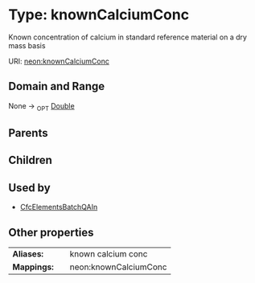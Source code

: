 
# Type: knownCalciumConc


Known concentration of calcium in standard reference material on a dry mass basis

URI: [neon:knownCalciumConc](https://data.neonscience.org/knownCalciumConc)


## Domain and Range

None ->  <sub>OPT</sub> [Double](types/Double.md)

## Parents


## Children


## Used by

 * [CfcElementsBatchQAIn](CfcElementsBatchQAIn.md)

## Other properties

|  |  |  |
| --- | --- | --- |
| **Aliases:** | | known calcium conc |
| **Mappings:** | | neon:knownCalciumConc |

